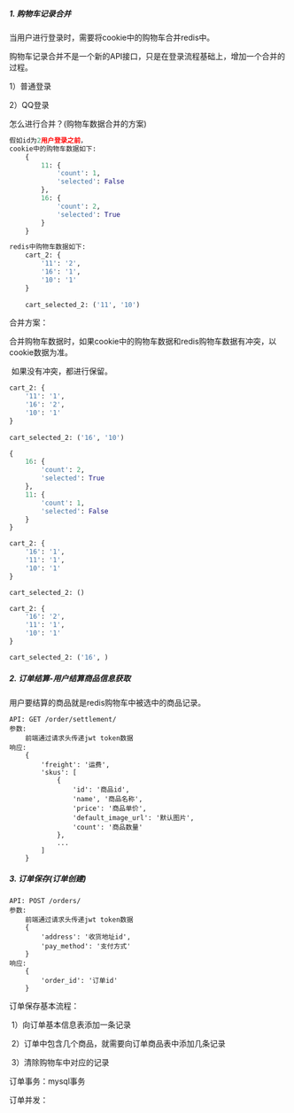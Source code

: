 ##### 1. 购物车记录合并

当用户进行登录时，需要将cookie中的购物车合并redis中。

购物车记录合并不是一个新的API接口，只是在登录流程基础上，增加一个合并的过程。

1）普通登录

2）QQ登录

怎么进行合并？(购物车数据合并的方案)

```python
假如id为2用户登录之前，
cookie中的购物车数据如下:
	{
    	11: {
        	'count': 1,
        	'selected': False
    	},
    	16: {
        	'count': 2,
        	'selected': True
    	}
	}

redis中购物车数据如下:
    cart_2: {
        '11': '2',
        '16': '1',
        '10': '1'
    }
        
    cart_selected_2: ('11', '10') 
```

合并方案：

​	合并购物车数据时，如果cookie中的购物车数据和redis购物车数据有冲突，以cookie数据为准。

​	如果没有冲突，都进行保留。

```python
cart_2: {
    '11': '1',
    '16': '2',
    '10': '1'
}
    
cart_selected_2: ('16', '10')
```



```python
{
    16: {
        'count': 2,
        'selected': True
    },
    11: {
        'count': 1,
        'selected': False
    }
}

cart_2: {
    '16': '1',
    '11': '1',
    '10': '1'
}

cart_selected_2: ()

cart_2: {
    '16': '2',
    '11': '1',
    '10': '1'
}

cart_selected_2: ('16', )
```

##### 2. 订单结算-用户结算商品信息获取

用户要结算的商品就是redis购物车中被选中的商品记录。

```http
API: GET /order/settlement/
参数:
	前端通过请求头传递jwt token数据
响应:
	{
        'freight': '运费',
        'skus': [
            {
                'id': '商品id',
                'name', '商品名称',
                'price': '商品单价',
                'default_image_url': '默认图片',
                'count': '商品数量'
            },
            ...
        ]
	}
```

##### 3. 订单保存(订单创建)

```http
API: POST /orders/
参数:
	前端通过请求头传递jwt token数据
	{
        'address': '收货地址id',
        'pay_method': '支付方式'
	}
响应:
	{
        'order_id': '订单id'
	}
```

订单保存基本流程：

​	1）向订单基本信息表添加一条记录

​	2）订单中包含几个商品，就需要向订单商品表中添加几条记录

​	3）清除购物车中对应的记录

订单事务：mysql事务

订单并发：

























